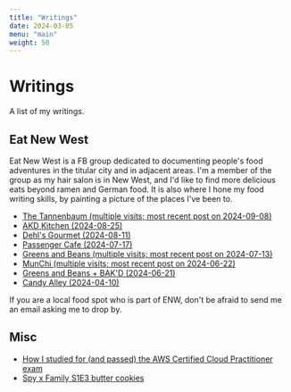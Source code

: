 ```yaml
---
title: "Writings"
date: 2024-03-05
menu: "main"
weight: 50
---
```


# Writings

A list of my writings.

## Eat New West

Eat New West is a FB group dedicated to documenting people's food adventures in the titular city and in adjacent areas. I'm a member of the group as my hair salon is in New West, and I'd like to find more delicious eats beyond ramen and German food. It is also where I hone my food writing skills, by painting a picture of the places I've been to.

* [The Tannenbaum (multiple visits; most recent post on 2024-09-08)](tannenbaum)
* [AKD Kitchen (2024-08-25)](akd)
* [Dehl's Gourmet (2024-08-11)](dehls-gourmet)
* [Passenger Cafe (2024-07-17)](passenger-cafe)
* [Greens and Beans (multiple visits; most recent post on 2024-07-13)](greens-and-beans)
* [MunChi (multiple visits; most recent post on 2024-06-22)](munchi)
* [Greens and Beans + BAK'D (2024-06-21)](greens-and-bakd)
* [Candy Alley (2024-04-10)](candy-alley)

If you are a local food spot who is part of ENW, don't be afraid to send me an email asking me to drop by.

## Misc

* [How I studied for (and passed) the AWS Certified Cloud Practitioner exam](https://www.reddit.com/r/AWSCertifications/comments/1cirvm5/passed_my_ccpclf02_exam_yesterday/)
* [Spy x Family S1E3 butter cookies](https://www.reddit.com/r/SpyxFamily/comments/1f7frhn/i_made_the_cookies_from_s1e3/ll7exy6/?context=1)